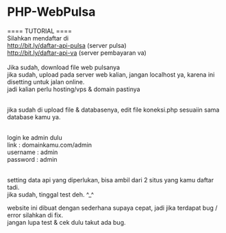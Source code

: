 # PHP-WebPulsa
==== TUTORIAL ====<br>
Silahkan mendaftar di<br>
http://bit.ly/daftar-api-pulsa (server pulsa)<br>
http://bit.ly/daftar-api-va (server pembayaran va)<br>
<br>
Jika sudah, download file web pulsanya<br>
jika sudah, upload pada server web kalian, jangan localhost ya, karena ini disetting untuk jalan online.<br>
jadi kalian perlu hosting/vps & domain pastinya<br><br>

jika sudah di upload file & databasenya, edit file koneksi.php sesuaiin sama database kamu ya.<br><br>

login ke admin dulu<br>
link : domainkamu.com/admin<br>
username : admin<br>
password : admin<br><br>

setting data api yang diperlukan, bisa ambil dari 2 situs yang kamu daftar tadi.<br>
jika sudah, tinggal test deh. ^_^<br>

website ini dibuat dengan sederhana supaya cepat, jadi jika terdapat bug / error silahkan di fix.<br>
jangan lupa test & cek dulu takut ada bug.<br>
